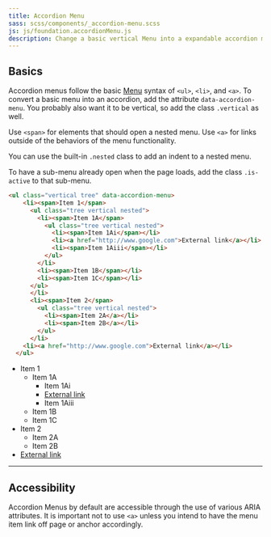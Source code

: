 ```yaml
---
title: Accordion Menu
sass: scss/components/_accordion-menu.scss
js: js/foundation.accordionMenu.js
description: Change a basic vertical Menu into a expandable accordion menu with the Accordion Menu plugin.
---
```


## Basics

Accordion menus follow the basic [Menu](menu.html) syntax of `<ul>`, `<li>`, and `<a>`. To convert a basic menu into an accordion, add the attribute `data-accordion-menu`. You probably also want it to be vertical, so add the class `.vertical` as well.

Use `<span>` for elements that should open a nested menu.  Use `<a>` for links outside of the behaviors of the menu functionality.

<div class="primary callout">
  <p>You can use the built-in <code>.nested</code> class to add an indent to a nested menu.</p>
</div>

<div class="primary callout">
  <p>To have a sub-menu already open when the page loads, add the class <code>.is-active</code> to that sub-menu.</p>
</div>

```html
<ul class="vertical tree" data-accordion-menu>
    <li><span>Item 1</span>
      <ul class="tree vertical nested">
        <li><span>Item 1A</span>
          <ul class="tree vertical nested">
            <li><span>Item 1Ai</span></li>
            <li><a href="http://www.google.com">External link</a></li>
            <li><span>Item 1Aiii</span></li>
          </ul>
        </li>
        <li><span>Item 1B</span></li>
        <li><span>Item 1C</span></li>
      </ul>
      </li>
      <li><span>Item 2</span>
        <ul class="tree vertical nested">
          <li><span>Item 2A</a></li>
          <li><span>Item 2B</a></li>
        </ul>
      </li>
    <li><a href="http://www.google.com">External link</a></li>
  </ul>
```

<ul class="vertical tree" data-accordion-menu>
    <li><span>Item 1</span>
      <ul class="tree vertical nested">
        <li><span>Item 1A</span>
          <ul class="tree vertical nested">
            <li><span>Item 1Ai</span></li>
            <li><a href="http://www.google.com">External link</a></li>
            <li><span>Item 1Aiii</span></li>
          </ul>
        </li>
        <li><span>Item 1B</span></li>
        <li><span>Item 1C</span></li>
      </ul>
      </li>
      <li><span>Item 2</span>
        <ul class="tree vertical nested">
          <li><span>Item 2A</a></li>
          <li><span>Item 2B</a></li>
        </ul>
      </li>
    <li><a href="http://www.google.com">External link</a></li>
  </ul>


---

## Accessibility

Accordion Menus by default are accessible through the use of various ARIA attributes. It is important not to use `<a>` unless you intend to have the menu item link off page or anchor accordingly.

